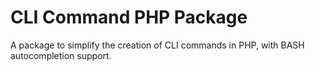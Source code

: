 CLI Command PHP Package
=======================

A package to simplify the creation of CLI commands in PHP, with BASH autocompletion support.
